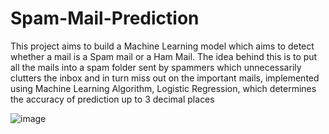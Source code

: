 # Spam-Mail-Prediction

This project aims to build a Machine Learning model which aims to detect whether a mail is a Spam mail or a Ham Mail.
The idea behind this is to put all the mails into a spam folder sent by spammers which unnecessarily clutters the inbox and in turn miss out on the important mails, implemented using Machine Learning Algorithm, Logistic Regression, which determines the accuracy of prediction up to 3 decimal places

![image](https://github.com/Ausaf-10/Spam-Mail-Prediction/assets/102360335/e5a63072-d189-4f51-9b37-ceb72a94ca8e)
